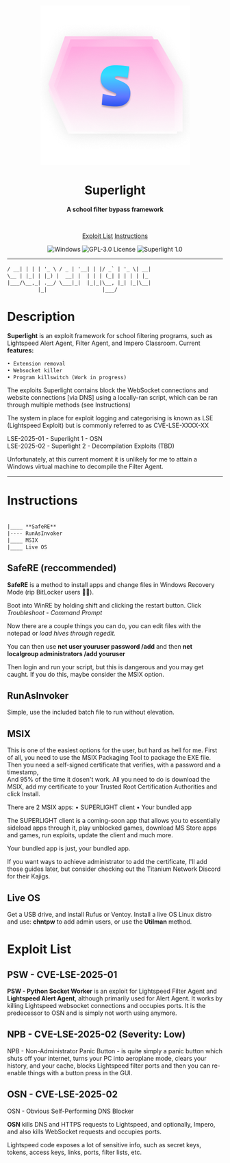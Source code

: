 <p align="center"
   <br>
   <img src="https://github.com/rockerroblox/superlight/blob/main/logo.png?raw=true">
   <br>
</p>

<h1 align="center">Superlight</h1>
<p align="center"><b>A school filter bypass framework</b></p>
<br>
<p align="center">
   <a href="#exploit-list" align="center">Exploit List</a>
   <a href="#instructions" align="center">Instructions</a>
   
</p>


<p align="center">
  <img src="https://badgen.net/badge/icon/windows?icon=windows&label" alt="Windows">
  <img src="https://badgen.net/static/license/GPL-3.0/blue" alt="GPL-3.0 License">
  <img src="https://badgen.net/static/Superlight/1.0/cyan" alt="Superlight 1.0">
</p>

---

``` ___ _   _ _ __   ___ _ __| (_) __ _| |__ | |_
/ __| | | | '_ \ / _ | '__| | |/ _` | '_ \| __|
\__ | |_| | |_) |  __| |  | | | (_| | | | | |_
|___/\__,_| .__/ \___|_|  |_|_|\__, |_| |_|\__|
          |_|                  |___/
```


# Description

**Superlight** is an exploit framework for school filtering programs, such as Lightspeed Alert Agent, Filter Agent, and Impero Classroom. Current **features:**

    • Extension removal
    • Websocket killer
    • Program killswitch (Work in progress)

The exploits Superlight contains block the WebSocket connections and website connections [via DNS] using a locally-ran script, which can be ran through multiple methods (see Instructions)

The system in place for exploit logging and categorising is known as LSE (Lightspeed Exploit) but is commonly referred to as CVE-LSE-XXXX-XX

LSE-2025-01 - Superlight 1 - OSN\
LSE-2025-02 - Superlight 2 - Decompilation Exploits (TBD)

Unfortunately, at this current moment it is unlikely for me to attain a Windows virtual machine to decompile the Filter Agent.

***

# Instructions

```

|____ **SafeRE**
|---- RunAsInvoker
|____ MSIX
|____ Live OS

```

## SafeRE (reccommended)

**SafeRE** is a method to install apps and change files in Windows Recovery Mode (rip BitLocker users 🥀🥀).

Boot into WinRE by holding shift and clicking the restart button. Click *Troubleshoot* - *Command Prompt*

Now there are a couple things you can do, you can edit files with the notepad or *load hives through regedit.*

You can then use **net user youruser password /add** and then **net localgroup administrators /add youruser**

Then login and run your script, but this is dangerous and you may get caught. If you do this, maybe consider the MSIX option.

## RunAsInvoker

Simple, use the included batch file to run without elevation.

## MSIX

This is one of the easiest options for the user, but hard as hell for me. First of all, you need to use the MSIX Packaging Tool to package the EXE file. Then you need a self-signed certificate that verifies, with a password and a timestamp,\
And 95% of the time it dosen't work. All you need to do is download the MSIX, add my certificate to your Trusted Root Certification Authorities and click Install.

There are 2 MSIX apps:
   • SUPERLIGHT client
   • Your bundled app

The SUPERLIGHT client is a coming-soon app that allows you to essentially sideload apps through it, play unblocked games, download MS Store apps and games, run exploits, update the client and much more.

Your bundled app is just, your bundled app.

If you want ways to achieve administrator to add the certificate, I'll add those guides later, but consider checking out the Titanium Network Discord for their Kajigs.

## Live OS

Get a USB drive, and install Rufus or Ventoy. Install a live OS Linux distro and use: **chntpw** to add admin users, or use the **Utilman** method.

# Exploit List

## PSW - CVE-LSE-2025-01

**PSW - Python Socket Worker** is an exploit for Lightspeed Filter Agent and **Lightspeed Alert Agent**, although primarily used for Alert Agent. It works by killing Lightspeed websocket connections and occupies ports.
It is the predecessor to OSN and is simply not worth using anymore.

## NPB - CVE-LSE-2025-02 (Severity: Low)
NPB - Non-Administrator Panic Button - is quite simply a panic button which shuts off your internet, turns your PC into aeroplane mode, clears your history, and your cache, blocks Lightspeed filter ports and then you can re-enable things with a button press in the GUI.


## OSN - CVE-LSE-2025-02

OSN - Obvious Self-Performing DNS Blocker

**OSN** kills DNS and HTTPS requests to Lightspeed, and optionally, Impero, and also kills WebSocket requests and occupies ports.

Lightspeed code exposes a lot of sensitive info, such as secret keys, tokens, access keys, links, ports, filter lists, etc.


